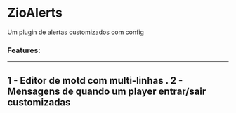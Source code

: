 # ZioAlerts
Um plugin de alertas customizados com config

### Features:
------
1 - Editor de motd com multi-linhas
.
2 - Mensagens de quando um player entrar/sair customizadas
------
